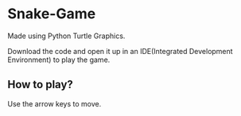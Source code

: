 # Snake-Game
Made using Python Turtle Graphics.

Download the code and open it up in an IDE(Integrated Development Environment) to play the game.

## How to play?
Use the arrow keys to move.


